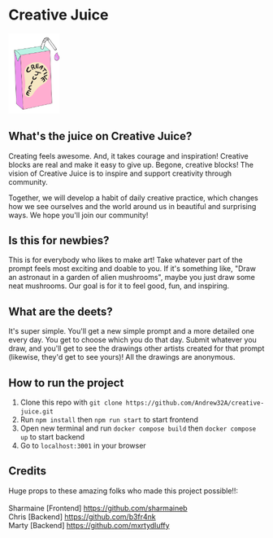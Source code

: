 # Creative Juice

<img src="https://github.com/Andrew32A/creative-juice/blob/main/src/images/cj-logo.jpg" style="width: 20%;">

## What's the juice on Creative Juice?

Creating feels awesome. And, it takes courage and inspiration! Creative blocks are real and make it easy to give up. Begone, creative blocks! The vision of Creative Juice is to inspire and support creativity through community.

Together, we will develop a habit of daily creative practice, which changes how we see ourselves and the world around us in beautiful and surprising ways. We hope you'll join our community!

## Is this for newbies?

This is for everybody who likes to make art! Take whatever part of the prompt feels most exciting and doable to you. If it's something like, "Draw an astronaut in a garden of alien mushrooms", maybe you just draw some neat mushrooms. Our goal is for it to feel good, fun, and inspiring.

## What are the deets?

It's super simple. You'll get a new simple prompt and a more detailed one every day. You get to choose which you do that day. Submit whatever you draw, and you'll get to see the drawings other artists created for that prompt (likewise, they'd get to see yours)! All the drawings are anonymous.

## How to run the project

1. Clone this repo with `git clone https://github.com/Andrew32A/creative-juice.git`
2. Run `npm install` then `npm run start` to start frontend
3. Open new terminal and run `docker compose build` then `docker compose up` to start backend
4. Go to `localhost:3001` in your browser

## Credits

Huge props to these amazing folks who made this project possible!!: <br> <br>
Sharmaine [Frontend] https://github.com/sharmaineb <br>
Chris [Backend] https://github.com/b3fr4nk <br>
Marty [Backend] https://github.com/mxrtydluffy
